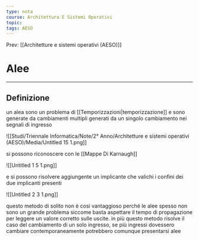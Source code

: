 ```yaml
---
type: nota
course: Architettura E Sistemi Operativi
topic: 
tags: AESO
---
```


Prev: [[Architetture e sistemi operativi (AESO)]]

# Alee
---
## Definizione

un alea sono un problema di [[Temporizzazioni|temporizzazione]] e sono generate da cambiamenti multipli generati da un singolo cambiamento nei segnali di ingresso

![[Studi/Triennale Informatica/Note/2° Anno/Architetture e sistemi operativi (AESO)/Media/Untitled 15 1.png]]

si possono riconoscere con le [[Mappe Di Karnaugh]]

![[Untitled 1 5 1.png]]

e si possono risolvere aggiungente un implicante che valichi i confini dei due implicanti presenti

![[Untitled 2 3 1.png]]

questo metodo di solito non è cosi vantaggioso perché le alee spesso non sono un grande problema siccome basta aspettare il tempo di propagazione per leggere un valore corretto sulle uscite. in più questo metodo risolve il caso del cambiamento di un solo ingresso, se più ingressi dovessero cambiare contemporaneamente potrebbero comunque presentarsi alee

